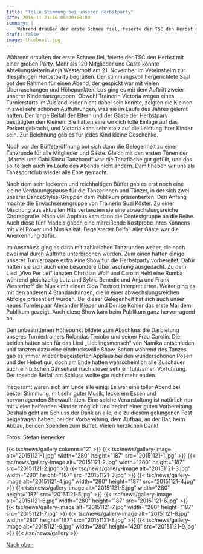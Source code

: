 ```yaml
---
title: "Tolle Stimmung bei unserer Herbstparty"
date: 2015-11-21T16:06:00+00:00
summary: |
    Während draußen der erste Schnee fiel, feierte der TSC den Herbst mit einer großen Party. Mehr als 120 Mitglieder und Gäste konnte Abteilungsleiterin Anja Westerhoff am 21. November im Vereinsheim zur diesjährigen Herbstparty begrüßen. Der stimmungsvoll hergerichtete Saal bot den Rahmen für einen Abend, der gespickt war mit vielen Überraschungen und Höhepunkten.
draft: false
image: thumbnail.jpg
---
```


Während draußen der erste Schnee fiel, feierte der TSC den Herbst mit einer großen Party. Mehr als 120 Mitglieder und Gäste konnte Abteilungsleiterin Anja Westerhoff am 21. November im Vereinsheim zur diesjährigen Herbstparty begrüßen. Der stimmungsvoll hergerichtete Saal bot den Rahmen für einen Abend, der gespickt war mit vielen Überraschungen und Höhepunkten. Los ging es mit dem Auftritt zweier unserer Kindertanzgruppen. Obwohl Trainerin Victoria wegen eines Turnierstarts im Ausland leider nicht dabei sein konnte, zeigten die Kleinen in zwei sehr schönen Aufführungen, was sie im Laufe des Jahres gelernt hatten. Der lange Beifall der Eltern und der Gäste der Herbstpary bestätigten den Kleinen: Sie hatten eine wirklich tolle Einlage auf das Parkett gebracht, und Victoria kann sehr stolz auf die Leistung ihrer Kinder sein. Zur Belohnung gab es für jedes Kind kleine Geschenke.

Noch vor der Büffeteröffnung bot sich dann die Gelegenheit zu einer Tanzrunde für alle Mitglieder und Gäste. Gleich mit den ersten Tönen der „Marcel und Gabi Sincu Tanzband“ war die Tanzfläche gut gefüllt, und das sollte sich auch im Laufe des Abends nicht ändern. Damit haben wir uns als Tanzsportclub wieder alle Ehre gemacht.

Nach dem sehr leckeren und reichhaltigen Büffet gab es erst noch eine kleine Verdauungspause für die Tänzerinnen und Tänzer, in der sich zwei unserer DanceStyles-Gruppen dem Publikum präsentierten. Den Anfang machte die Erwachsenengruppe von Trainerin Suzi Köster. Zu einer Mischung aus aktuellen Hits vertanzten sie eine abwechslungsreiche Choreografie. Nach viel Applaus kam dann die Contestgruppe an die Reihe. Auch diese fünf Mädels gaben eine mitreißende Kostprobe ihres Könnens mit viel Power und Musikalität. Begeisterter Beifall aller Gäste war die Anerkennung dafür.

Im Anschluss ging es dann mit zahlreichen Tanzrunden weiter, die noch zwei mal durch Auftritte unterbrochen wurden. Zum einen hatten einige unserer Turnierpaare extra eine Show für die Herbstparty vorbereitet. Dafür hatten sie sich auch eine besondere Überraschung ausgedacht. Zu dem Lied „Vivo Per Lei“ tanzten Christian Wolf und Carolin Hehl eine Rumba während gleichzeitig Lutz und Sylvia Benedix und Anja und Frank Westerhoff die Musik mit einem Slow Foxtrott interpretierten. Weiter ging es mit den anderen 4 Standardtänzen, die in einer abwechslungsreichen Abfolge präsentiert wurden. Bei dieser Gelegenheit hat sich auch unser neues Turnierpaar Alexander Kieper und Denise Kohler das erste Mal dem Publikum gezeigt. Auch diese Show kam beim Publikum ganz hervorragend an.

Den unbestrittenen Höhepunkt bildete zum Abschluss die Darbietung unseres Turniertrainers Rolandas Trembo und seiner Frau Carolin. Die beiden hatten sich für das Lied „Lieblingsmensch“ von Namika entschieden und tanzten dazu eine eindrucksvolle Show. Schon während des Tanzes gab es immer wieder begeisterten Applaus bei den wunderschönen Posen und der Hebefigur, doch am Ende hatten wahrscheinlich alle Zuschauer auch ein bißchen Gänsehaut nach dieser sehr einfühlsamen Vorführung. Der tosende Beifall am Schluss wollte gar nicht mehr enden.

Insgesamt waren sich am Ende alle einig: Es war eine toller Abend bei bester Stimmung, mit sehr guter Musik, leckerem Essen und hervorragenden Showauftritten. Eine solche Veranstaltung ist natürlich nur mit vielen helfenden Händen möglich und bedarf einer guten Vorbereitung. Deshalb geht am Schluss der Dank an alle, die zu diesem gelungenen Fest beigetragen haben, bei der Vorbereitung, dem Aufbau, an der Bar, beim Abbau, bei den Spenden zum Büffet. Vielen herzlichen Dank!

Fotos: Stefan Isenecker

{{< tsc/news/gallery columns="2" >}}
  {{< tsc/news/gallery-image alt="20151121-1.jpg" width="280" height="187" src="20151121-1.jpg" >}}
  {{< tsc/news/gallery-image alt="20151121-2.jpg" width="280" height="187" src="20151121-2.jpg" >}}
  {{< tsc/news/gallery-image alt="20151121-3.jpg" width="280" height="187" src="20151121-3.jpg" >}}
  {{< tsc/news/gallery-image alt="20151121-4.jpg" width="280" height="187" src="20151121-4.jpg" >}}
  {{< tsc/news/gallery-image alt="20151121-5.jpg" width="280" height="187" src="20151121-5.jpg" >}}
  {{< tsc/news/gallery-image alt="20151121-6.jpg" width="280" height="187" src="20151121-6.jpg" >}}
  {{< tsc/news/gallery-image alt="20151121-7.jpg" width="280" height="187" src="20151121-7.jpg" >}}
  {{< tsc/news/gallery-image alt="20151121-8.jpg" width="280" height="187" src="20151121-8.jpg" >}}
  {{< tsc/news/gallery-image alt="20151121-9.jpg" width="280" height="420" src="20151121-9.jpg" >}}
{{< /tsc/news/gallery >}}

[Nach oben](nachrichten-leser/herbstfest.html#top)


